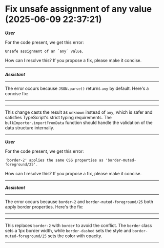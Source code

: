<!-- Generated by SpecStory -->

# Fix unsafe assignment of any value (2025-06-09 22:37:21)

_**User**_

For the code present, we get this error:
```
Unsafe assignment of an `any` value.
```
How can I resolve this? If you propose a fix, please make it concise.

---

_**Assistant**_



---

The error occurs because `JSON.parse()` returns `any` by default. Here's a concise fix:

---



---

This change casts the result as `unknown` instead of `any`, which is safer and satisfies TypeScript's strict typing requirements. The `bulkImporter.importFromData` function should handle the validation of the data structure internally.

---

_**User**_

For the code present, we get this error:
```
'border-2' applies the same CSS properties as 'border-muted-foreground/25'.
```
How can I resolve this? If you propose a fix, please make it concise.

---

_**Assistant**_



---

The error occurs because `border-2` and `border-muted-foreground/25` both apply border properties. Here's the fix:

---



---

This replaces `border-2` with `border` to avoid the conflict. The `border` class sets a 1px border width, while `border-dashed` sets the style and `border-muted-foreground/25` sets the color with opacity.

---

